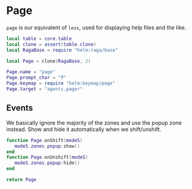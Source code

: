 # Page

`page` is our equivalent of `less`, used for displaying help files and the like\.

```lua
local table = core.table
local clone = assert(table.clone)
local RagaBase = require "helm:raga/base"
```

```lua
local Page = clone(RagaBase, 2)

Page.name = "page"
Page.prompt_char = "❓"
Page.keymap = require "helm:keymap/page"
Page.target = "agents.pager"
```


## Events

We basically ignore the majority of the zones and use the popup zone instead\.
Show and hide it automatically when we shift/unshift\.

```lua
function Page.onShift(modeS)
   modeS.zones.popup:show()
end
function Page.onUnshift(modeS)
   modeS.zones.popup:hide()
end
```

```lua
return Page
```